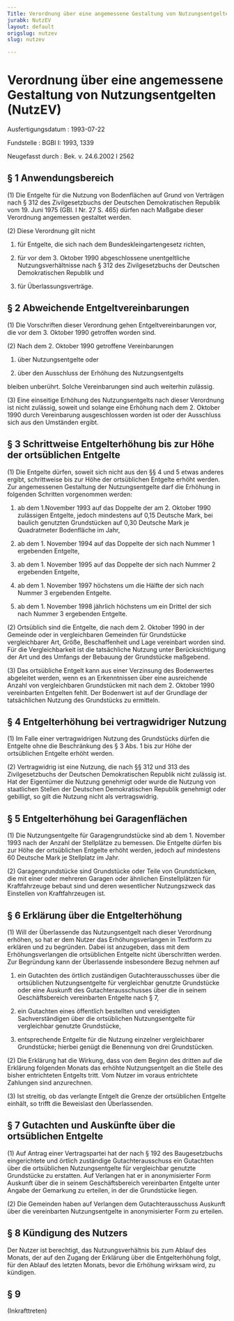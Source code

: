 ```yaml
---
Title: Verordnung über eine angemessene Gestaltung von Nutzungsentgelten
jurabk: NutzEV
layout: default
origslug: nutzev
slug: nutzev

---
```


# Verordnung über eine angemessene Gestaltung von Nutzungsentgelten (NutzEV)

Ausfertigungsdatum
:   1993-07-22

Fundstelle
:   BGBl I: 1993, 1339

Neugefasst durch
:   Bek. v. 24.6.2002 I 2562

## § 1 Anwendungsbereich

(1) Die Entgelte für die Nutzung von Bodenflächen auf Grund von
Verträgen nach § 312 des Zivilgesetzbuchs der Deutschen Demokratischen
Republik vom 19. Juni 1975 (GBl. I Nr. 27 S. 465) dürfen nach Maßgabe
dieser Verordnung angemessen gestaltet werden.

(2) Diese Verordnung gilt nicht

1.  für Entgelte, die sich nach dem Bundeskleingartengesetz richten,


2.  für vor dem 3. Oktober 1990 abgeschlossene unentgeltliche
    Nutzungsverhältnisse nach § 312 des Zivilgesetzbuchs der Deutschen
    Demokratischen Republik und


3.  für Überlassungsverträge.

## § 2 Abweichende Entgeltvereinbarungen

(1) Die Vorschriften dieser Verordnung gehen Entgeltvereinbarungen
vor, die vor dem 3. Oktober 1990 getroffen worden sind.

(2) Nach dem 2. Oktober 1990 getroffene Vereinbarungen

1.  über Nutzungsentgelte oder


2.  über den Ausschluss der Erhöhung des Nutzungsentgelts



bleiben unberührt. Solche Vereinbarungen sind auch weiterhin zulässig.

(3) Eine einseitige Erhöhung des Nutzungsentgelts nach dieser
Verordnung ist nicht zulässig, soweit und solange eine Erhöhung nach
dem 2. Oktober 1990 durch Vereinbarung ausgeschlossen worden ist oder
der Ausschluss sich aus den Umständen ergibt.

## § 3 Schrittweise Entgelterhöhung bis zur Höhe der ortsüblichen Entgelte

(1) Die Entgelte dürfen, soweit sich nicht aus den §§ 4 und 5 etwas
anderes ergibt, schrittweise bis zur Höhe der ortsüblichen Entgelte
erhöht werden. Zur angemessenen Gestaltung der Nutzungsentgelte darf
die Erhöhung in folgenden Schritten vorgenommen werden:

1.  ab dem 1.November 1993 auf das Doppelte der am 2. Oktober 1990
    zulässigen Entgelte, jedoch mindestens auf 0,15 Deutsche Mark, bei
    baulich genutzten Grundstücken auf 0,30 Deutsche Mark je Quadratmeter
    Bodenfläche im Jahr,


2.  ab dem 1. November 1994 auf das Doppelte der sich nach Nummer 1
    ergebenden Entgelte,


3.  ab dem 1. November 1995 auf das Doppelte der sich nach Nummer 2
    ergebenden Entgelte,


4.  ab dem 1. November 1997 höchstens um die Hälfte der sich nach Nummer 3
    ergebenden Entgelte.


5.  ab dem 1. November 1998 jährlich höchstens um ein Drittel der sich
    nach Nummer 3 ergebenden Entgelte.




(2) Ortsüblich sind die Entgelte, die nach dem 2. Oktober 1990 in der
Gemeinde oder in vergleichbaren Gemeinden für Grundstücke
vergleichbarer Art, Größe, Beschaffenheit und Lage vereinbart worden
sind. Für die Vergleichbarkeit ist die tatsächliche Nutzung unter
Berücksichtigung der Art und des Umfangs der Bebauung der Grundstücke
maßgebend.

(3) Das ortsübliche Entgelt kann aus einer Verzinsung des Bodenwertes
abgeleitet werden, wenn es an Erkenntnissen über eine ausreichende
Anzahl von vergleichbaren Grundstücken mit nach dem 2. Oktober 1990
vereinbarten Entgelten fehlt. Der Bodenwert ist auf der Grundlage der
tatsächlichen Nutzung des Grundstücks zu ermitteln.

## § 4 Entgelterhöhung bei vertragwidriger Nutzung

(1) Im Falle einer vertragwidrigen Nutzung des Grundstücks dürfen die
Entgelte ohne die Beschränkung des § 3 Abs. 1 bis zur Höhe der
ortsüblichen Entgelte erhöht werden.

(2) Vertragwidrig ist eine Nutzung, die nach §§ 312 und 313 des
Zivilgesetzbuchs der Deutschen Demokratischen Republik nicht zulässig
ist. Hat der Eigentümer die Nutzung genehmigt oder wurde die Nutzung
von staatlichen Stellen der Deutschen Demokratischen Republik
genehmigt oder gebilligt, so gilt die Nutzung nicht als
vertragswidrig.

## § 5 Entgelterhöhung bei Garagenflächen

(1) Die Nutzungsentgelte für Garagengrundstücke sind ab dem 1.
November 1993 nach der Anzahl der Stellplätze zu bemessen. Die
Entgelte dürfen bis zur Höhe der ortsüblichen Entgelte erhöht werden,
jedoch auf mindestens 60 Deutsche Mark je Stellplatz im Jahr.

(2) Garagengrundstücke sind Grundstücke oder Teile von Grundstücken,
die mit einer oder mehreren Garagen oder ähnlichen Einstellplätzen für
Kraftfahrzeuge bebaut sind und deren wesentlicher Nutzungszweck das
Einstellen von Kraftfahrzeugen ist.

## § 6 Erklärung über die Entgelterhöhung

(1) Will der Überlassende das Nutzungsentgelt nach dieser Verordnung
erhöhen, so hat er dem Nutzer das Erhöhungsverlangen in Textform zu
erklären und zu begründen. Dabei ist anzugeben, dass mit dem
Erhöhungsverlangen die ortsüblichen Entgelte nicht überschritten
werden. Zur Begründung kann der Überlassende insbesondere Bezug nehmen
auf

1.  ein Gutachten des örtlich zuständigen Gutachterausschusses über die
    ortsüblichen Nutzungsentgelte für vergleichbar genutzte Grundstücke
    oder eine Auskunft des Gutachterausschusses über die in seinem
    Geschäftsbereich vereinbarten Entgelte nach § 7,


2.  ein Gutachten eines öffentlich bestellten und vereidigten
    Sachverständigen über die ortsüblichen Nutzungsentgelte für
    vergleichbar genutzte Grundstücke,


3.  entsprechende Entgelte für die Nutzung einzelner vergleichbarer
    Grundstücke; hierbei genügt die Benennung von drei Grundstücken.




(2) Die Erklärung hat die Wirkung, dass von dem Beginn des dritten auf
die Erklärung folgenden Monats das erhöhte Nutzungsentgelt an die
Stelle des bisher entrichteten Entgelts tritt. Vom Nutzer im voraus
entrichtete Zahlungen sind anzurechnen.

(3) Ist streitig, ob das verlangte Entgelt die Grenze der ortsüblichen
Entgelte einhält, so trifft die Beweislast den Überlassenden.

## § 7 Gutachten und Auskünfte über die ortsüblichen Entgelte

(1) Auf Antrag einer Vertragspartei hat der nach § 192 des
Baugesetzbuchs eingerichtete und örtlich zuständige Gutachterausschuss
ein Gutachten über die ortsüblichen Nutzungsentgelte für vergleichbar
genutzte Grundstücke zu erstatten. Auf Verlangen hat er in
anonymisierter Form Auskunft über die in seinem Geschäftsbereich
vereinbarten Entgelte unter Angabe der Gemarkung zu erteilen, in der
die Grundstücke liegen.

(2) Die Gemeinden haben auf Verlangen dem Gutachterausschuss Auskunft
über die vereinbarten Nutzungsentgelte in anonymisierter Form zu
erteilen.

## § 8 Kündigung des Nutzers

Der Nutzer ist berechtigt, das Nutzungsverhältnis bis zum Ablauf des
Monats, der auf den Zugang der Erklärung über die Entgelterhöhung
folgt, für den Ablauf des letzten Monats, bevor die Erhöhung wirksam
wird, zu kündigen.

## § 9

(Inkrafttreten)

